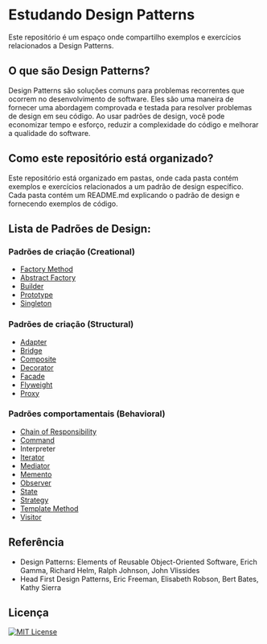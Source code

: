 # Estudando Design Patterns

Este repositório é um espaço onde compartilho exemplos e exercícios relacionados a Design Patterns.

## O que são Design Patterns?

Design Patterns são soluções comuns para problemas recorrentes que ocorrem no desenvolvimento de software. Eles são uma
maneira de fornecer uma abordagem comprovada e testada para resolver problemas de design em seu código. Ao usar padrões
de design, você pode economizar tempo e esforço, reduzir a complexidade do código e melhorar a qualidade do software.

## Como este repositório está organizado?

Este repositório está organizado em pastas, onde cada pasta contém exemplos e exercícios relacionados a um padrão de
design específico. Cada pasta contém um README.md explicando o padrão de design e fornecendo exemplos de código.

## Lista de Padrões de Design:

### Padrões de criação (Creational)

- [Factory Method](src/main/java/com/br/study/patterns/creational/factorymethod)
- [Abstract Factory](src/main/java/com/br/study/patterns/creational/abstractfactory)
- [Builder](builder)
- [Prototype](src/main/java/com/br/study/patterns/creational/prototype)
- [Singleton](singleton)

### Padrões de criação (Structural)

- [Adapter](adapter)
- [Bridge](src/main/java/com/br/study/patterns/structural/bridge)
- [Composite](src/main/java/com/br/study/patterns/structural/composite)
- [Decorator](src/main/java/com/br/study/patterns/structural/decorator)
- [Facade](src/main/java/com/br/study/patterns/structural/facade)
- [Flyweight](flyweight)
- [Proxy](src/main/java/com/br/study/patterns/structural/proxy)

### Padrões comportamentais (Behavioral)

- [Chain of Responsibility](https://github.com/CleuJunior/design-patterns-study/tree/main/src/main/java/com/br/study/patterns/behavioral/chainofresponsibility)
- [Command](command)
- Interpreter
- [Iterator](iterator)
- [Mediator](src/main/java/com/br/study/patterns/creational/mediator)
- [Memento](memento)
- [Observer](https://github.com/CleuJunior/design-patterns-study/tree/main/src/main/java/com/br/study/patterns/behavioral/observer)
- [State](state)
- [Strategy](strategy)
- [Template Method](templatemethod)
- [Visitor](src/main/java/com/br/study/patterns/behavioral/visitor)

## Referência

- Design Patterns: Elements of Reusable Object-Oriented Software, Erich Gamma, Richard Helm, Ralph Johnson, John
  Vlissides
- Head First Design Patterns, Eric Freeman, Elisabeth Robson, Bert Bates, Kathy Sierra

## Licença

[![MIT License](https://img.shields.io/badge/License-MIT-green.svg)](https://choosealicense.com/licenses/mit/)
